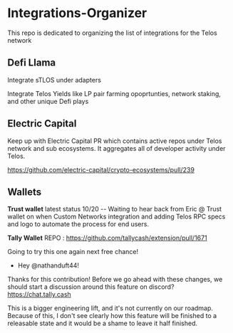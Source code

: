 # Integrations-Organizer
This repo is dedicated to organizing the list of integrations for the Telos network

## Defi Llama

Integrate sTLOS under adapters

Integrate Telos Yields like LP pair farming opoprtunties, network staking, and other unique Defi plays


## Electric Capital

Keep up with Electric Capital PR which contains active repos under Telos network and sub ecosystems. It aggregates all of developer activity under Telos.

https://github.com/electric-capital/crypto-ecosystems/pull/239

## Wallets

**Trust wallet** latest status 10/20 -- Waiting to hear back from Eric @ Trust wallet on when Custom Networks integration and adding Telos RPC specs and logo to automate the process for end users. 

**Tally Wallet** REPO : https://github.com/tallycash/extension/pull/1671

Going to try this one again next free chance!

- Hey @nathanduft44!

Thanks for this contribution!
Before we go ahead with these changes, we should start a discussion around this feature on discord? https://chat.tally.cash

This is a bigger engineering lift, and it's not currently on our roadmap. Because of this, I don't see clearly how this feature will be finished to a releasable state and it would be a shame to leave it half finished.


